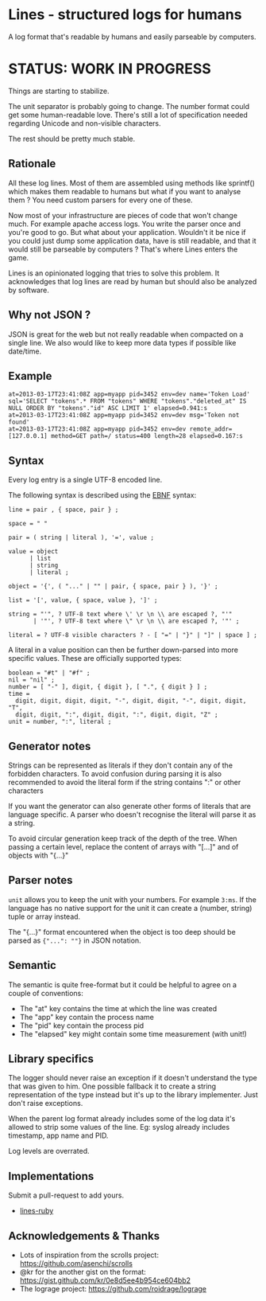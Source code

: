 Lines - structured logs for humans
==================================

A log format that's readable by humans and easily parseable by computers.

STATUS: WORK IN PROGRESS
========================

Things are starting to stabilize.

The unit separator is probably going to change. The number format could get
some human-readable love. There's still a lot of specification needed
regarding Unicode and non-visible characters.

The rest should be pretty much stable.

Rationale
---------

All these log lines. Most of them are assembled using methods like
sprintf() which makes them readable to humans but what if you want to
analyse them ? You need custom parsers for every one of these.

Now most of your infrastructure are pieces of code that won't change
much. For example apache access logs. You write the parser once and you're
good to go. But what about your application. Wouldn't it be nice if you could
just dump some application data, have is still readable, and that it
would still be parseable by computers ? That's where Lines enters the
game.

Lines is an opinionated logging that tries to solve this problem. It
acknowledges that log lines are read by human but should also be analyzed by
software.

Why not JSON ?
--------------

JSON is great for the web but not really readable when compacted on a single
line. We also would like to keep more data types if possible like date/time.

Example
-------

```
at=2013-03-17T23:41:08Z app=myapp pid=3452 env=dev name='Token Load' sql='SELECT "tokens".* FROM "tokens" WHERE "tokens"."deleted_at" IS NULL ORDER BY "tokens"."id" ASC LIMIT 1' elapsed=0.941:s
at=2013-03-17T23:41:08Z app=myapp pid=3452 env=dev msg='Token not found'
at=2013-03-17T23:41:08Z app=myapp pid=3452 env=dev remote_addr=[127.0.0.1] method=GET path=/ status=400 length=28 elapsed=0.167:s
```

Syntax
------

Every log entry is a single UTF-8 encoded line.

The following syntax is described using the
[EBNF](https://en.wikipedia.org/wiki/EBNF) syntax:

```ebnf
line = pair , { space, pair } ;

space = " "

pair = ( string | literal ), '=', value ;

value = object
      | list
      | string
      | literal ;

object = '{', ( "..." | "" | pair, { space, pair } ), '}' ;

list = '[', value, { space, value }, ']' ;

string = "'", ? UTF-8 text where \' \r \n \\ are escaped ?, "'"
       | '"', ? UTF-8 text where \" \r \n \\ are escaped ?, '"' ;

literal = ? UTF-8 visible characters ? - [ "=" | "}" | "]" | space ] ;
```

A literal in a value position can then be further down-parsed into more
specific values. These are officially supported types:

```ebnf
boolean = "#t" | "#f" ;
nil = "nil" ;
number = [ "-" ], digit, { digit }, [ ".", { digit } ] ;
time =
  digit, digit, digit, digit, "-", digit, digit, "-", digit, digit, "T",
  digit, digit, ":", digit, digit, ":", digit, digit, "Z" ;
unit = number, ":", literal ;
```

Generator notes
---------------

Strings can be represented as literals if they don't contain any of the
forbidden characters. To avoid confusion during parsing it is also recommended
to avoid the literal form if the string contains ":" or other characters

If you want the generator can also generate other forms of literals that are
language specific. A parser who doesn't recognise the literal will parse it as
a string.

To avoid circular generation keep track of the depth of the tree. When passing
a certain level, replace the content of arrays with "[...]" and of objects
with "{...}"

Parser notes
------------

`unit` allows you to keep the unit with your numbers. For example `3:ms`. If
the language has no native support for the unit it can create a (number,
string) tuple or array instead.

The "{...}" format encountered when the object is too deep should be parsed as
`{"...": ""}` in JSON notation.

Semantic
--------

The semantic is quite free-format but it could be helpful to agree on a couple
of conventions:

* The "at" key contains the time at which the line was created
* The "app" key contain the process name
* The "pid" key contain the process pid
* The "elapsed" key might contain some time measurement (with unit!)

Library specifics
-----------------

The logger should never raise an exception if it doesn't understand the type
that was given to him. One possible fallback it to create a string
representation of the type instead but it's up to the library implementer.
Just don't raise exceptions.

When the parent log format already includes some of the log data it's allowed
to strip some values of the line. Eg: syslog already includes timestamp, app
name and PID.

Log levels are overrated.

Implementations
---------------

Submit a pull-request to add yours.

* [lines-ruby](https://github.com/zimbatm/lines-ruby)

Acknowledgements & Thanks
-------------------------

* Lots of inspiration from the scrolls project: https://github.com/asenchi/scrolls
* @kr for the another gist on the format:
https://gist.github.com/kr/0e8d5ee4b954ce604bb2
* The lograge project: https://github.com/roidrage/lograge

